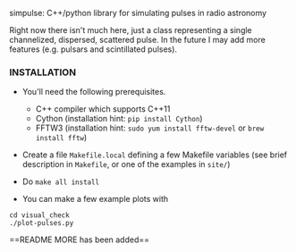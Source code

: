 simpulse: C++/python library for simulating pulses in radio astronomy

Right now there isn't much here, just a class representing a single channelized, dispersed, 
scattered pulse. In the future I may add more features (e.g. pulsars and scintillated pulses).

### INSTALLATION

- You'll need the following prerequisites.
    - C++ compiler which supports C++11
    - Cython (installation hint: `pip install Cython`)
    - FFTW3 (installation hint: `sudo yum install fftw-devel` or `brew install fftw`)

- Create a file `Makefile.local` defining a few Makefile variables (see brief 
  description in `Makefile`, or one of the examples in `site/`)
  
- Do `make all install`

- You can make a few example plots with
```
cd visual_check
./plot-pulses.py
```
==README MORE has been added==
